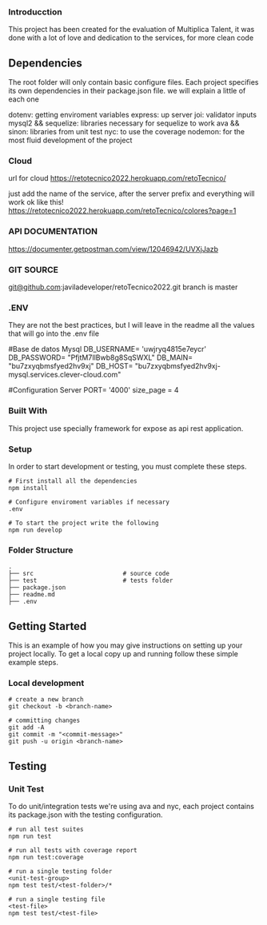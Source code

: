 ### Introducction
This project has been created for the evaluation of Multiplica Talent, it was done with a lot of love and dedication to the services, for more clean code
## Dependencies

The root folder will only contain basic configure files. Each project specifies its own dependencies in their package.json file. 
we will explain a little of each one

dotenv: getting enviroment variables
express: up server
joi: validator inputs
mysql2 && sequelize: libraries necessary for sequelize to work
ava && sinon: libraries from unit test
nyc: to use the coverage
nodemon: for the most fluid development of the project
### Cloud
url for cloud
https://retotecnico2022.herokuapp.com/retoTecnico/

just add the name of the service, after the server prefix and everything will work ok
like this!
https://retotecnico2022.herokuapp.com/retoTecnico/colores?page=1

### API DOCUMENTATION
https://documenter.getpostman.com/view/12046942/UVXjJazb

### GIT SOURCE
git@github.com:javiladeveloper/retoTecnico2022.git
branch is master

### .ENV
They are not the best practices, but I will leave in the readme all the values ​​that will go into the .env file

#Base de datos Mysql
DB_USERNAME= 'uwjryq4815e7eycr'
DB_PASSWORD= "PfjtM7IlBwb8g8SqSWXL"
DB_MAIN= "bu7zxyqbmsfyed2hv9xj"
DB_HOST= "bu7zxyqbmsfyed2hv9xj-mysql.services.clever-cloud.com"

#Configuration Server
PORT= '4000'
size_page = 4

### Built With

This project use specially framework for expose as api rest application.

### Setup

In order to start development or testing, you must complete these steps.

```shell
# First install all the dependencies
npm install

# Configure enviroment variables if necessary
.env

# To start the project write the following
npm run develop

```

### Folder Structure
    .  
    ├── src                         # source code
    ├── test                        # tests folder
    ├── package.json
    ├── readme.md
    ├── .env


## Getting Started


This is an example of how you may give instructions on setting up your project locally.
To get a local copy up and running follow these simple example steps.

### Local development

```shell
# create a new branch
git checkout -b <branch-name>

# committing changes
git add -A
git commit -m "<commit-message>"
git push -u origin <branch-name>
```
## Testing

### Unit Test

To do unit/integration tests we're using ava and nyc, each project contains its package.json with the testing configuration.


```shell
# run all test suites
npm run test

# run all tests with coverage report
npm run test:coverage

# run a single testing folder
<unit-test-group>
npm test test/<test-folder>/*

# run a single testing file
<test-file>
npm test test/<test-file>



